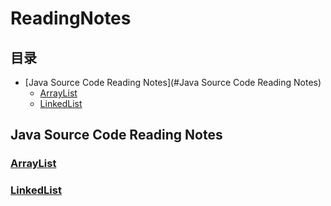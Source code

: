 # ReadingNotes
## 目录
* [Java Source Code Reading Notes](#Java Source Code Reading Notes)
    * [ArrayList](#ArrayList)
    * [LinkedList](#LinkedList)
## Java Source Code Reading Notes
### [ArrayList](https://github.com/ffirewy/ReadingNotes/blob/master/java/sourceCode/ArrayList.md)
### [LinkedList](https://github.com/ffirewy/ReadingNotes/blob/master/java/sourceCode/LinkedList.md) 
